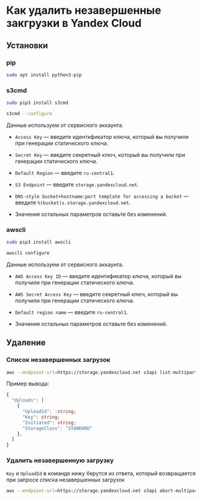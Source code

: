 # Как удалить незавершенные закгрузки в Yandex Cloud

## Установки

### pip

```bash
sudo apt install python3-pip
```

### s3cmd

```bash
sudo pip3 install s3cmd
```

```bash
s3cmd --configure
```

Данные используем от сервисного аккаунта.

* `Access Key` — введите идентификатор ключа, который вы получили при генерации статического ключа.

* `Secret Key` — введите секретный ключ, который вы получили при генерации статического ключа.

* `Default Region` — введите `ru-central1`.

* `S3 Endpoint` — введите `storage.yandexcloud.net`.

* `DNS-style bucket+hostname:port template for accessing a bucket` — введите `%(bucket)s.storage.yandexcloud.net`.

* Значения остальных параметров оставьте без изменений.

### awscli

```bash
sudo pip3 install awscli
```

```bash
awscli configure
```

Данные используем от сервисного аккаунта.

* `AWS Access Key ID` — введите идентификатор ключа, который вы получили при генерации статического ключа.

* `AWS Secret Access Key` — введите секретный ключ, который вы получили при генерации статического ключа.

* `Default region name` — введите `ru-central1`.

* Значения остальных параметров оставьте без изменений.

## Удаление

### Список незавершенных загрузок

```bash
aws --endpoint-url=https://storage.yandexcloud.net s3api list-multipart-uploads --bucket ${BUCKET}
```

Пример вывода:

```ts
{
  "Uploads": [
    {
      "UploadId": :string;
      "Key": string;
      "Initiated": string;
      "StorageClass": "STANDARD"
    },
  ]
}
```

### Удалить незавершенную загрузку

`Key` и `UploadId` в команде нижу берутся из ответа, который возвращается при запросе списка незавершенных загрузок

```bash
aws --endpoint-url=https://storage.yandexcloud.net s3api abort-multipart-upload --bucket ${BUCKET} --key "${Key}" --upload-id "${UploadId}"
```